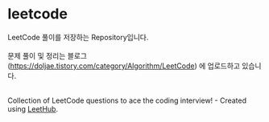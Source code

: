# leetcode

LeetCode 풀이를 저장하는 Repository입니다.<br/><br/>
문제 풀이 및 정리는 블로그(https://doljae.tistory.com/category/Algorithm/LeetCode) 에 업로드하고 있습니다.<br/><br/>

Collection of LeetCode questions to ace the coding interview! - Created using [LeetHub](https://github.com/QasimWani/LeetHub).<br/><br/>
